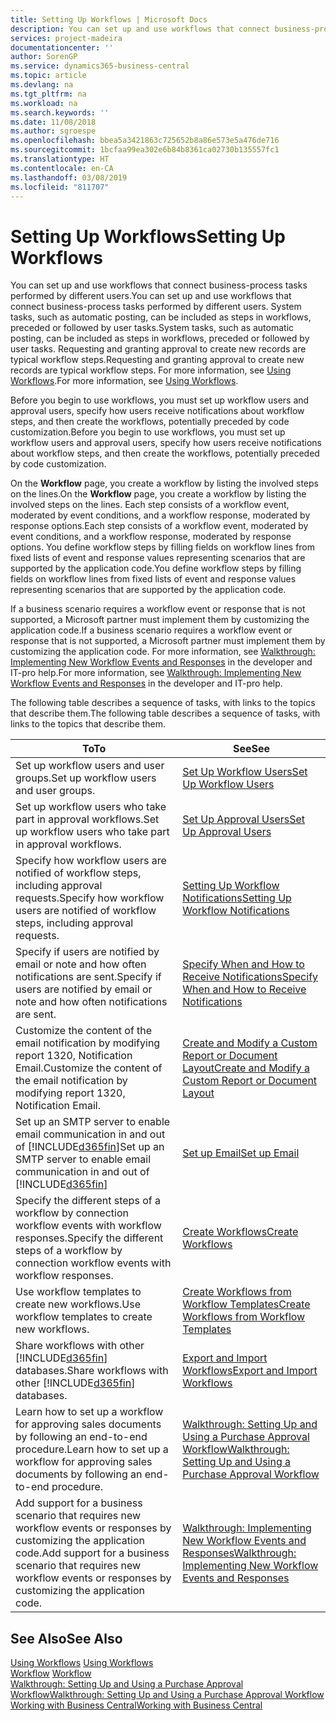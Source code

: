 ```yaml
---
title: Setting Up Workflows | Microsoft Docs
description: You can set up and use workflows that connect business-process tasks performed by different users. System tasks, such as automatic posting, can be included as steps in workflows, preceded or followed by user tasks. Requesting and granting approval to create new records are typical workflow steps.
services: project-madeira
documentationcenter: ''
author: SorenGP
ms.service: dynamics365-business-central
ms.topic: article
ms.devlang: na
ms.tgt_pltfrm: na
ms.workload: na
ms.search.keywords: ''
ms.date: 11/08/2018
ms.author: sgroespe
ms.openlocfilehash: bbea5a3421863c725652b8a86e573e5a476de716
ms.sourcegitcommit: 1bcfaa99ea302e6b84b8361ca02730b135557fc1
ms.translationtype: HT
ms.contentlocale: en-CA
ms.lasthandoff: 03/08/2019
ms.locfileid: "811707"
---
```

# <a name="setting-up-workflows"></a><span data-ttu-id="5f7f6-105">Setting Up Workflows</span><span class="sxs-lookup"><span data-stu-id="5f7f6-105">Setting Up Workflows</span></span>
<span data-ttu-id="5f7f6-106">You can set up and use workflows that connect business-process tasks performed by different users.</span><span class="sxs-lookup"><span data-stu-id="5f7f6-106">You can set up and use workflows that connect business-process tasks performed by different users.</span></span> <span data-ttu-id="5f7f6-107">System tasks, such as automatic posting, can be included as steps in workflows, preceded or followed by user tasks.</span><span class="sxs-lookup"><span data-stu-id="5f7f6-107">System tasks, such as automatic posting, can be included as steps in workflows, preceded or followed by user tasks.</span></span> <span data-ttu-id="5f7f6-108">Requesting and granting approval to create new records are typical workflow steps.</span><span class="sxs-lookup"><span data-stu-id="5f7f6-108">Requesting and granting approval to create new records are typical workflow steps.</span></span> <span data-ttu-id="5f7f6-109">For more information, see [Using Workflows](across-use-workflows.md).</span><span class="sxs-lookup"><span data-stu-id="5f7f6-109">For more information, see [Using Workflows](across-use-workflows.md).</span></span>  

 <span data-ttu-id="5f7f6-110">Before you begin to use workflows, you must set up workflow users and approval users, specify how users receive notifications about workflow steps, and then create the workflows, potentially preceded by code customization.</span><span class="sxs-lookup"><span data-stu-id="5f7f6-110">Before you begin to use workflows, you must set up workflow users and approval users, specify how users receive notifications about workflow steps, and then create the workflows, potentially preceded by code customization.</span></span>  

 <span data-ttu-id="5f7f6-111">On the **Workflow** page, you create a workflow by listing the involved steps on the lines.</span><span class="sxs-lookup"><span data-stu-id="5f7f6-111">On the **Workflow** page, you create a workflow by listing the involved steps on the lines.</span></span> <span data-ttu-id="5f7f6-112">Each step consists of a workflow event, moderated by event conditions, and a workflow response, moderated by response options.</span><span class="sxs-lookup"><span data-stu-id="5f7f6-112">Each step consists of a workflow event, moderated by event conditions, and a workflow response, moderated by response options.</span></span> <span data-ttu-id="5f7f6-113">You define workflow steps by filling fields on workflow lines from fixed lists of event and response values representing scenarios that are supported by the application code.</span><span class="sxs-lookup"><span data-stu-id="5f7f6-113">You define workflow steps by filling fields on workflow lines from fixed lists of event and response values representing scenarios that are supported by the application code.</span></span>  

 <span data-ttu-id="5f7f6-114">If a business scenario requires a workflow event or response that is not supported, a Microsoft partner must implement them by customizing the application code.</span><span class="sxs-lookup"><span data-stu-id="5f7f6-114">If a business scenario requires a workflow event or response that is not supported, a Microsoft partner must implement them by customizing the application code.</span></span> <span data-ttu-id="5f7f6-115">For more information, see [Walkthrough: Implementing New Workflow Events and Responses](/dynamics-nav/Walkthrough--Implementing-New-Workflow-Events-and-Responses) in the developer and IT-pro help.</span><span class="sxs-lookup"><span data-stu-id="5f7f6-115">For more information, see [Walkthrough: Implementing New Workflow Events and Responses](/dynamics-nav/Walkthrough--Implementing-New-Workflow-Events-and-Responses) in the developer and IT-pro help.</span></span>

 <span data-ttu-id="5f7f6-116">The following table describes a sequence of tasks, with links to the topics that describe them.</span><span class="sxs-lookup"><span data-stu-id="5f7f6-116">The following table describes a sequence of tasks, with links to the topics that describe them.</span></span>  

|<span data-ttu-id="5f7f6-117">**To**</span><span class="sxs-lookup"><span data-stu-id="5f7f6-117">**To**</span></span>|<span data-ttu-id="5f7f6-118">**See**</span><span class="sxs-lookup"><span data-stu-id="5f7f6-118">**See**</span></span>|  
|------------|-------------|  
|<span data-ttu-id="5f7f6-119">Set up workflow users and user groups.</span><span class="sxs-lookup"><span data-stu-id="5f7f6-119">Set up workflow users and user groups.</span></span>|[<span data-ttu-id="5f7f6-120">Set Up Workflow Users</span><span class="sxs-lookup"><span data-stu-id="5f7f6-120">Set Up Workflow Users</span></span>](across-how-to-set-up-workflow-users.md)|  
|<span data-ttu-id="5f7f6-121">Set up workflow users who take part in approval workflows.</span><span class="sxs-lookup"><span data-stu-id="5f7f6-121">Set up workflow users who take part in approval workflows.</span></span>|[<span data-ttu-id="5f7f6-122">Set Up Approval Users</span><span class="sxs-lookup"><span data-stu-id="5f7f6-122">Set Up Approval Users</span></span>](across-how-to-set-up-approval-users.md)|  
|<span data-ttu-id="5f7f6-123">Specify how workflow users are notified of workflow steps, including approval requests.</span><span class="sxs-lookup"><span data-stu-id="5f7f6-123">Specify how workflow users are notified of workflow steps, including approval requests.</span></span>|[<span data-ttu-id="5f7f6-124">Setting Up Workflow Notifications</span><span class="sxs-lookup"><span data-stu-id="5f7f6-124">Setting Up Workflow Notifications</span></span>](across-setting-up-workflow-notifications.md)|  
|<span data-ttu-id="5f7f6-125">Specify if users are notified by email or note and how often notifications are sent.</span><span class="sxs-lookup"><span data-stu-id="5f7f6-125">Specify if users are notified by email or note and how often notifications are sent.</span></span>|[<span data-ttu-id="5f7f6-126">Specify When and How to Receive Notifications</span><span class="sxs-lookup"><span data-stu-id="5f7f6-126">Specify When and How to Receive Notifications</span></span>](across-how-to-specify-when-and-how-to-receive-notifications.md)|  
|<span data-ttu-id="5f7f6-127">Customize the content of the email notification by modifying report 1320, Notification Email.</span><span class="sxs-lookup"><span data-stu-id="5f7f6-127">Customize the content of the email notification by modifying report 1320, Notification Email.</span></span>|[<span data-ttu-id="5f7f6-128">Create and Modify a Custom Report or Document Layout</span><span class="sxs-lookup"><span data-stu-id="5f7f6-128">Create and Modify a Custom Report or Document Layout</span></span>](ui-how-create-custom-report-layout.md)|  
|<span data-ttu-id="5f7f6-129">Set up an SMTP server to enable email communication in and out of [!INCLUDE[d365fin](includes/d365fin_md.md)]</span><span class="sxs-lookup"><span data-stu-id="5f7f6-129">Set up an SMTP server to enable email communication in and out of [!INCLUDE[d365fin](includes/d365fin_md.md)]</span></span>|[<span data-ttu-id="5f7f6-130">Set up Email</span><span class="sxs-lookup"><span data-stu-id="5f7f6-130">Set up Email</span></span>](admin-how-setup-email.md)|
|<span data-ttu-id="5f7f6-131">Specify the different steps of a workflow by connection workflow events with workflow responses.</span><span class="sxs-lookup"><span data-stu-id="5f7f6-131">Specify the different steps of a workflow by connection workflow events with workflow responses.</span></span>|[<span data-ttu-id="5f7f6-132">Create Workflows</span><span class="sxs-lookup"><span data-stu-id="5f7f6-132">Create Workflows</span></span>](across-how-to-create-workflows.md)|  
|<span data-ttu-id="5f7f6-133">Use workflow templates to create new workflows.</span><span class="sxs-lookup"><span data-stu-id="5f7f6-133">Use workflow templates to create new workflows.</span></span>|[<span data-ttu-id="5f7f6-134">Create Workflows from Workflow Templates</span><span class="sxs-lookup"><span data-stu-id="5f7f6-134">Create Workflows from Workflow Templates</span></span>](across-how-to-create-workflows-from-workflow-templates.md)|  
|<span data-ttu-id="5f7f6-135">Share workflows with other [!INCLUDE[d365fin](includes/d365fin_md.md)] databases.</span><span class="sxs-lookup"><span data-stu-id="5f7f6-135">Share workflows with other [!INCLUDE[d365fin](includes/d365fin_md.md)] databases.</span></span>|[<span data-ttu-id="5f7f6-136">Export and Import Workflows</span><span class="sxs-lookup"><span data-stu-id="5f7f6-136">Export and Import Workflows</span></span>](across-how-to-export-and-import-workflows.md)|  
|<span data-ttu-id="5f7f6-137">Learn how to set up a workflow for approving sales documents by following an end-to-end procedure.</span><span class="sxs-lookup"><span data-stu-id="5f7f6-137">Learn how to set up a workflow for approving sales documents by following an end-to-end procedure.</span></span>|[<span data-ttu-id="5f7f6-138">Walkthrough: Setting Up and Using a Purchase Approval Workflow</span><span class="sxs-lookup"><span data-stu-id="5f7f6-138">Walkthrough: Setting Up and Using a Purchase Approval Workflow</span></span>](walkthrough-setting-up-and-using-a-purchase-approval-workflow.md)|  
|<span data-ttu-id="5f7f6-139">Add support for a business scenario that requires new workflow events or responses by customizing the application code.</span><span class="sxs-lookup"><span data-stu-id="5f7f6-139">Add support for a business scenario that requires new workflow events or responses by customizing the application code.</span></span>|[<span data-ttu-id="5f7f6-140">Walkthrough: Implementing New Workflow Events and Responses</span><span class="sxs-lookup"><span data-stu-id="5f7f6-140">Walkthrough: Implementing New Workflow Events and Responses</span></span>](/dynamics-nav/Walkthrough--Implementing-New-Workflow-Events-and-Responses)|  

## <a name="see-also"></a><span data-ttu-id="5f7f6-141">See Also</span><span class="sxs-lookup"><span data-stu-id="5f7f6-141">See Also</span></span>  
 <span data-ttu-id="5f7f6-142">[Using Workflows](across-use-workflows.md) </span><span class="sxs-lookup"><span data-stu-id="5f7f6-142">[Using Workflows](across-use-workflows.md) </span></span>  
 <span data-ttu-id="5f7f6-143">[Workflow](across-workflow.md) </span><span class="sxs-lookup"><span data-stu-id="5f7f6-143">[Workflow](across-workflow.md) </span></span>  
 [<span data-ttu-id="5f7f6-144">Walkthrough: Setting Up and Using a Purchase Approval Workflow</span><span class="sxs-lookup"><span data-stu-id="5f7f6-144">Walkthrough: Setting Up and Using a Purchase Approval Workflow</span></span>](walkthrough-setting-up-and-using-a-purchase-approval-workflow.md)  
 [<span data-ttu-id="5f7f6-145">Working with Business Central</span><span class="sxs-lookup"><span data-stu-id="5f7f6-145">Working with Business Central</span></span>](ui-work-product.md)
